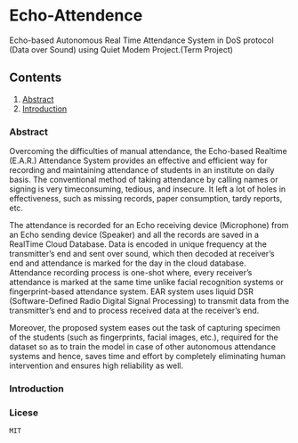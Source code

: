 # Echo-Attendence

Echo-based Autonomous Real Time Attendance System in DoS protocol (Data over Sound) using Quiet Modem Project.(Term Project)

## Contents
1. [Abstract](#abstract)
2. [Introduction](#introduction)

### Abstract
Overcoming the difficulties of manual attendance, the Echo-based Realtime (E.A.R.) Attendance System provides an effective and efficient way for recording and maintaining attendance of students in an institute on daily basis. The conventional method of taking attendance by calling names or signing is very timeconsuming, tedious, and insecure. It left a lot of holes in effectiveness, such as missing records, paper consumption, tardy reports, etc.

The attendance is recorded for an Echo receiving device (Microphone) from an Echo sending device (Speaker) and all the records are saved in a RealTime Cloud Database. Data is encoded in unique frequency at the transmitter’s end and sent over sound, which then decoded at receiver’s end and attendance is marked for the day in the cloud database. Attendance recording process is one-shot where, every receiver’s attendance is marked at the same time unlike facial recognition systems or fingerprint-based attendance system. EAR system uses liquid DSR (Software-Defined Radio Digital Signal Processing) to transmit data from the transmitter’s end and to process received data at the receiver’s end.

Moreover, the proposed system eases out the task of capturing specimen of the students (such as fingerprints, facial images, etc.), required for the dataset so as to train the model in case of other autonomous attendance systems and hence, saves time and effort by completely eliminating human intervention and ensures high reliability as well. 

### Introduction



### Licese

```
MIT
```
